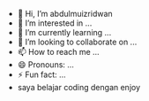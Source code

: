 - 👋 Hi, I’m abdulmuizridwan
- 👀 I’m interested in ...
- 🌱 I’m currently learning ...
- 💞️ I’m looking to collaborate on ...
- 📫 How to reach me ...
- 😄 Pronouns: ...
- ⚡ Fun fact: ...
- saya belajar coding dengan enjoy
<!---
abdulmuizridwan/abdulmuizridwan is a ✨ special ✨ repository because its `README.md` (this file) appears on your GitHub profile.
You can click the Preview link to take a look at your changes.

--->
